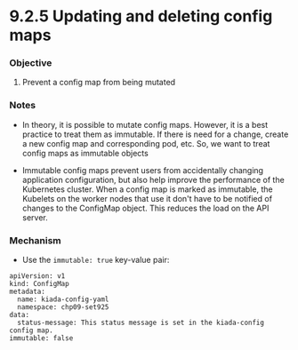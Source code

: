 # 9.2.5 Updating and deleting config maps

### Objective

1. Prevent a config map from being mutated


### Notes

* In theory, it is possible to mutate config maps. However, it is a best practice to treat them as immutable. If there is need for a change, create a new config map and corresponding pod, etc. So, we want to treat config maps as immutable objects

* Immutable config maps prevent users from accidentally changing application configuration, but also help improve the performance of the Kubernetes cluster. When a config map is marked as immutable, the Kubelets on the worker nodes that use it don't have to be notified of changes to the ConfigMap object. This reduces the load on the API server.


### Mechanism

* Use the `immutable: true` key-value pair:

```
apiVersion: v1
kind: ConfigMap
metadata:
  name: kiada-config-yaml
  namespace: chp09-set925
data:
  status-message: This status message is set in the kiada-config config map.
immutable: false
```

